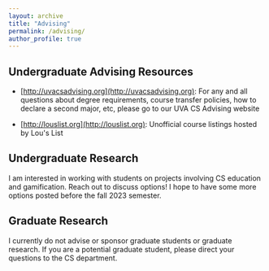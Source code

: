 ```yaml
---
layout: archive
title: "Advising"
permalink: /advising/
author_profile: true
---
```


## Undergraduate Advising Resources

- [http://uvacsadvising.org](http://uvacsadvising.org): For any and all questions about degree requirements, course transfer policies, how to declare a second major, etc, please go to our UVA CS Advising website

- [http://louslist.org](http://louslist.org): Unofficial course listings hosted by Lou's List

## Undergraduate Research

I am interested in working with students on projects involving CS education and gamification.  Reach out to discuss options!  I hope to have some more options posted before the fall 2023 semester.

## Graduate Research

I currently do not advise or sponsor graduate students or graduate research.  If you are a potential graduate student, please direct your questions to the CS department.  

